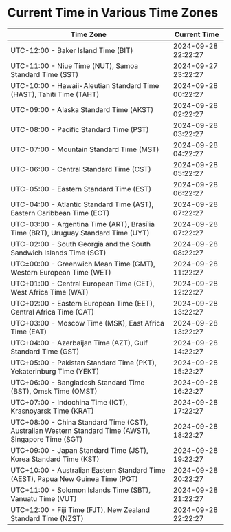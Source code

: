 # Current Time in Various Time Zones

| Time Zone | Current Time |
|-----------|--------------|
| UTC-12:00 - Baker Island Time (BIT) | 2024-09-28 22:22:27 |
| UTC-11:00 - Niue Time (NUT), Samoa Standard Time (SST) | 2024-09-27 23:22:27 |
| UTC-10:00 - Hawaii-Aleutian Standard Time (HAST), Tahiti Time (TAHT) | 2024-09-28 00:22:27 |
| UTC-09:00 - Alaska Standard Time (AKST) | 2024-09-28 02:22:27 |
| UTC-08:00 - Pacific Standard Time (PST) | 2024-09-28 03:22:27 |
| UTC-07:00 - Mountain Standard Time (MST) | 2024-09-28 04:22:27 |
| UTC-06:00 - Central Standard Time (CST) | 2024-09-28 05:22:27 |
| UTC-05:00 - Eastern Standard Time (EST) | 2024-09-28 06:22:27 |
| UTC-04:00 - Atlantic Standard Time (AST), Eastern Caribbean Time (ECT) | 2024-09-28 07:22:27 |
| UTC-03:00 - Argentina Time (ART), Brasília Time (BRT), Uruguay Standard Time (UYT) | 2024-09-28 07:22:27 |
| UTC-02:00 - South Georgia and the South Sandwich Islands Time (SGT) | 2024-09-28 08:22:27 |
| UTC±00:00 - Greenwich Mean Time (GMT), Western European Time (WET) | 2024-09-28 11:22:27 |
| UTC+01:00 - Central European Time (CET), West Africa Time (WAT) | 2024-09-28 12:22:27 |
| UTC+02:00 - Eastern European Time (EET), Central Africa Time (CAT) | 2024-09-28 13:22:27 |
| UTC+03:00 - Moscow Time (MSK), East Africa Time (EAT) | 2024-09-28 13:22:27 |
| UTC+04:00 - Azerbaijan Time (AZT), Gulf Standard Time (GST) | 2024-09-28 14:22:27 |
| UTC+05:00 - Pakistan Standard Time (PKT), Yekaterinburg Time (YEKT) | 2024-09-28 15:22:27 |
| UTC+06:00 - Bangladesh Standard Time (BST), Omsk Time (OMST) | 2024-09-28 16:22:27 |
| UTC+07:00 - Indochina Time (ICT), Krasnoyarsk Time (KRAT) | 2024-09-28 17:22:27 |
| UTC+08:00 - China Standard Time (CST), Australian Western Standard Time (AWST), Singapore Time (SGT) | 2024-09-28 18:22:27 |
| UTC+09:00 - Japan Standard Time (JST), Korea Standard Time (KST) | 2024-09-28 19:22:27 |
| UTC+10:00 - Australian Eastern Standard Time (AEST), Papua New Guinea Time (PGT) | 2024-09-28 20:22:27 |
| UTC+11:00 - Solomon Islands Time (SBT), Vanuatu Time (VUT) | 2024-09-28 21:22:27 |
| UTC+12:00 - Fiji Time (FJT), New Zealand Standard Time (NZST) | 2024-09-28 22:22:27 |
